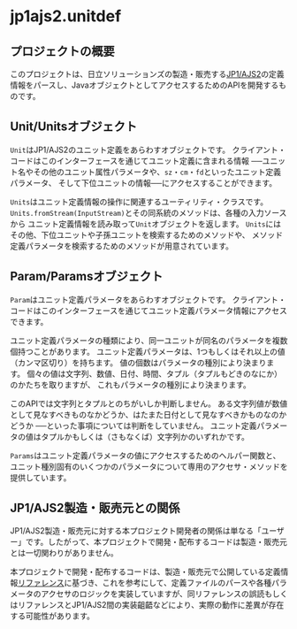 # jp1ajs2.unitdef

## プロジェクトの概要

このプロジェクトは、日立ソリューションズの製造・販売する[JP1/AJS2](http://www.hitachi-solutions.co.jp/jp1/sp/?cid=aws0004461)の定義情報をパースし、JavaオブジェクトとしてアクセスするためのAPIを開発するものです。

## Unit/Unitsオブジェクト

`Unit`はJP1/AJS2のユニット定義をあらわすオブジェクトです。
クライアント・コードはこのインターフェースを通じてユニット定義に含まれる情報
──ユニット名やその他のユニット属性パラメータや、`sz`・`cm`・`fd`といったユニット定義パラメータ、
そして下位ユニットの情報──にアクセスすることができます。

`Units`はユニット定義情報の操作に関連するユーティリティ・クラスです。
`Units.fromStream(InputStream)`とその同系統のメソッドは、各種の入力ソースから
ユニット定義情報を読み取って`Unit`オブジェクトを返します。
`Units`にはその他、下位ユニットや子孫ユニットを検索するためのメソッドや、
メソッド定義パラメータを検索するためのメソッドが用意されています。

## Param/Paramsオブジェクト

`Param`はユニット定義パラメータをあらわすオブジェクトです。
クライアント・コードはこのインターフェースを通じてユニット定義パラメータ情報にアクセスできます。

ユニット定義パラメータの種類により、同一ユニットが同名のパラメータを複数個持つことがあります。
ユニット定義パラメータは、1つもしくはそれ以上の値（カンマ区切り）を持ちます。
値の個数はパラメータの種別により決まります。
個々の値は文字列、数値、日付、時間、タプル（タプルもどきのなにか）のかたちを取りますが、
これもパラメータの種別により決まります。

このAPIでは文字列とタプルとのちがいしか判断しません。
ある文字列値が数値として見なすべきものなかどうか、はたまた日付として見なすべきかものなのかどうか
──といった事項については判断をしていません。
ユニット定義パラメータの値はタプルかもしくは（さもなくば）文字列かのいずれかです。

`Params`はユニット定義パラメータの値にアクセスするためのヘルパー関数と、
ユニット種別固有のいくつかのパラメータについて専用のアクセサ・メソッドを提供しています。

## JP1/AJS2製造・販売元との関係

JP1/AJS2製造・販売元に対する本プロジェクト開発者の関係は単なる「ユーザー」です。したがって、本プロジェクトで開発・配布するコードは製造・販売元とは一切関わりがありません。

本プロジェクトで開発・配布するコードは、製造・販売元で公開している定義情報[リファレンス](http://www.hitachi.co.jp/Prod/comp/soft1/manual/pc/d3K2543/AJSO0001.HTM)に基づき、これを参考にして、定義ファイルのパースや各種パラメータのアクセサのロジックを実装していますが、同リファレンスの誤読もしくはリファレンスとJP1/AJS2間の実装齟齬などにより、実際の動作に差異が存在する可能性があります。
